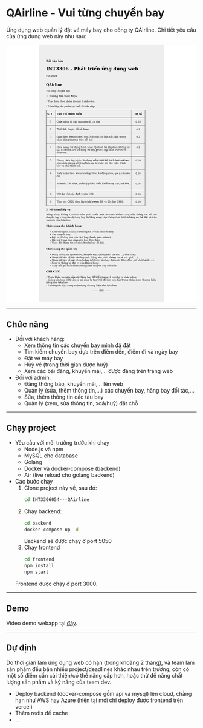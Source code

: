 # QAirline - Vui từng chuyến bay

Ứng dụng web quản lý đặt vé máy bay cho công ty QAirline. Chi tiết yêu cầu của ứng dụng web này như sau:

![Yêu cầu của QAirline](QAirline.png)

---
## Chức năng
* Đối với khách hàng:
  - Xem thông tin các chuyến bay mình đã đặt
  - Tìm kiếm chuyến bay dựa trên điểm đến, điểm đi và ngày bay
  - Đặt vé máy bay
  - Huỷ vé (trong thời gian được huỷ)
  - Xem các bài đăng, khuyến mãi,... được đăng trên trang web
* Đối với admin:
  - Đăng thông báo, khuyến mãi,... lên web
  - Quản lý (sửa, thêm thông tin,...) các chuyến bay, hãng bay đối tác,...
  - Sửa, thêm thông tin các tàu bay
  - Quản lý (xem, sửa thông tin, xoá/huỷ) đặt chỗ 

---
## Chạy project
* Yêu cầu với môi trường trước khi chạy
  - Node.js và npm 
  - MySQL cho database
  - Golang
  - Docker và docker-compose (backend)
  - Air (live reload cho golang backend)
* Các bước chạy
  1. Clone project này về, sau đó:
     ```bash
     cd INT3306054---QAirline
     ```
  2. Chạy backend:
     ```bash
     cd backend
     docker-compose up -d
     ```
     Backend sẽ được chạy ở port 5050
  3. Chạy frontend
     ```bash
     cd frontend
     npm install
     npm start
     ```
    Frontend được chạy ở port 3000.

---
## Demo
Video demo webapp tại [đây](https://drive.google.com/drive/u/0/folders/1BMiSJuRpR-4vlAiy4CreEMI9_vQ_lKEi).

---
## Dự định 
Do thời gian làm ứng dụng web có hạn (trong khoảng 2 tháng), và team làm sản phẩm đều bận nhiều project/deadlines khác nhau trên trường, còn có một số điểm cần cải thiện/có thể nâng cấp hơn, hoặc thử để nâng chất lượng sản phẩm và kỹ năng của team dev.
- Deploy backend (docker-compose gồm api và mysql) lên cloud, chẳng hạn như AWS hay Azure (hiện tại mới chỉ deploy được frontend trên vercel)
- Thêm redis để cache
- ...
